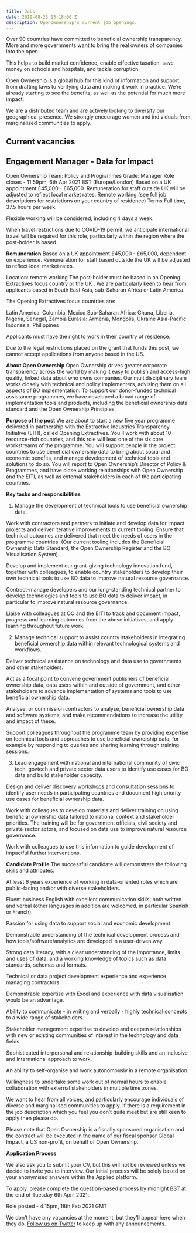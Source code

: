 ```yaml
---
title: Jobs
date: 2019-08-23 13:18:00 Z
description: OpenOwnership's current job openings.
---
```


Over 90 countries have committed to beneficial ownership transparency. More and more governments want to bring the real owners of companies into the open.

This helps to build market confidence, enable effective taxation, save money on schools and hospitals, and tackle corruption.

Open Ownership is a global hub for this kind of information and support, from drafting laws to verifying data and making it work in practice. We’re already starting to see the benefits, as well as the potential for much more impact.

We are a distributed team and are actively looking to diversify our geographical presence. We strongly encourage women and individuals from marginalized communities to apply.

## Current vacancies

## Engagement Manager - Data for Impact
Open Ownership
Team: Policy and Programmes
Grade: Manager
Role closes - 11:59pm, 6th Apr 2021 BST (Europe/London)
Based on a UK appointment £45,000 - £65,000. Remuneration for staff outside UK will be adjusted to reflect local market rates.
Remote working (see full job descriptions for restrictions on your country of residence)
Terms
Full time, 37.5 hours per week.

Flexible working will be considered, including 4 days a week.

When travel restrictions due to COVID-19 permit, we anticipate international travel will be required for this role, particularly within the region where the post-holder is based.

**Remuneration**
Based on a UK appointment £45,000 - £65,000, dependent on experience. Remuneration for staff based outside the UK will be adjusted to reflect local market rates.

Location: remote working
The post-holder must be based in an Opening Extractives focus country or the UK . We are particularly keen to hear from applicants based in South East Asia, sub-Saharan Africa or Latin America.

The Opening Extractives focus countries are:

Latin America: Colombia, Mexico 
Sub-Saharan Africa: Ghana, Liberia, Nigeria, Senegal, Zambia Eurasia: Armenia, Mongolia, Ukraine 
Asia-Pacific: Indonesia, Philippines

Applicants must have the right to work in their country of residence.

Due to the legal restrictions placed on the grant that funds this post, we cannot accept applications from anyone based in the US.

**About Open Ownership**
Open Ownership drives greater corporate transparency across the world by making it easy to publish and access-high quality, linked data about who owns companies.  Our multidisciplinary team works closely with technical and policy implementers, advising them on all aspects of BO implementation.  To support our donor-funded technical assistance programmes, we have developed a broad range of implementation tools and products, including the beneficial ownership data standard and the Open Ownership Principles.

**Purpose of the post**
We are about to start a new five year programme delivered in partnership with the Extractive Industries Transparency Initiative (EITI), called Opening Extractives.  You’ll work with about 10 resource-rich countries, and this role will lead one of the six core workstreams of the programme. You will support people in the project countries to use beneficial ownership data to bring about social and economic benefits, and manage development of technical tools and solutions to do so. You will report to Open Ownership’s Director of Policy & Programmes, and have close working relationships with Open Ownership and the EITI, as well as external stakeholders in each of the participating countries.

**Key tasks and responsibilities**
1. Manage the development of technical tools to use beneficial ownership data.

Work with contractors and partners to initiate and develop data for impact projects and deliver iterative improvements to current tooling. Ensure that technical outcomes are delivered that meet the needs of users in the programme countries. (Our current tooling includes the Beneficial Ownership Data Standard, the Open Ownership Register and the BO Visualisation System).

Develop and implement our grant-giving technology innovation fund, together with colleagues, to enable country stakeholders to develop their own technical tools to use BO data to improve natural resource governance.

Contract-manage developers and our long-standing technical partner to develop technologies and tools to use BO data to deliver impact, in particular to improve natural resource governance.

Liaise with colleagues at OO and the EITI to track and document impact, progress and learning outcomes from the above initiatives, and apply learning throughout future work.

2. Manage technical support to assist country stakeholders in integrating beneficial ownership data within relevant technological systems and workflows.

Deliver technical assistance on technology and data use to governments and other stakeholders.

Act as a focal point to convene government publishers of beneficial ownership data, data users within and outside of government, and other stakeholders to advance implementation of systems and tools to use beneficial ownership data.

Analyse, or commission contractors to analyse, beneficial ownership data and software systems, and make recommendations to increase the utility and impact of these.

Support colleagues throughout the programme team by providing expertise on technical tools and approaches to use beneficial ownership data, for example by responding to queries and sharing learning through training sessions.

3. Lead engagement with national and international community of civic tech, govtech and private sector data users to identify use cases for BO data and build stakeholder capacity.

Design and deliver discovery workshops and consultation sessions to identify user needs in participating countries and document high priority use cases for beneficial ownership data.

Work with colleagues to develop materials and deliver training on using beneficial ownership data tailored to national context and stakeholder priorities. The training will be for government officials, civil society and private sector actors,  and focused on data use to improve natural resource governance. 

Work with colleagues to use this information to guide development of impactful further interventions.

**Candidate Profile**
The successful candidate will demonstrate the following skills and attributes:

At least 6 years experience of working in data-oriented roles which are public-facing and/or with diverse stakeholders.

Fluent business English with excellent communication skills, both written and verbal (other languages in addition are welcomed, in particular Spanish or French). 

Passion for using data to support social and economic development

Demonstrable understanding of the technical development process and how tools/software/analytics are developed in a user-driven way.

Strong data literacy, with a clear understanding of the importance, limits and uses of data, and a working knowledge of topics such as data standards, schemas and formats.

Technical or data project development experience and experience managing contractors.

Demonstrable expertise with Excel and experience with data visualisation would be an advantage.

Ability to communicate - in writing and verbally - highly technical concepts to a wide range of stakeholders.

Stakeholder management expertise to develop and deepen relationships with new or existing communities of interest in the technology and data fields.

Sophisticated interpersonal and relationship-building skills and an inclusive and international approach to work.

An ability to self-organise and work autonomously in a remote organisation. 

Willingness to undertake some work out of normal hours to enable collaboration with external stakeholders in multiple time zones.

We want to hear from all voices, and particularly encourage individuals of diverse and marginalised communities to apply.  If there is a requirement in the job description which you feel you don’t quite meet but are still keen to apply then please do.

Please note that Open Ownership is a fiscally sponsored organisation and the contract will be executed in the name of our fiscal sponsor Global Impact, a US non-profit, on behalf of Open Ownership. 

**Application Process**

We also ask you to submit your CV, but this will not be reviewed unless we decide to invite you to interview. Our initial process will be solely based on your anonymised answers within the Applied platform. 

To apply, please complete the question-based process by midnight BST at the end of Tuesday 6th April 2021.

Role posted - 4:15pm, 18th Feb 2021 GMT


We don't have any vacancies at the moment, but they'll appear here when they do. [Follow us on Twitter](https://twitter.com/openownership) to keep up with any announcements.